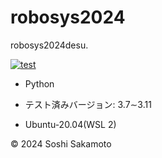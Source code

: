 # robosys2024

robosys2024desu.

[![test](https://github.com/soshisakamoto/robosys2024/actions/workflows/test.yml/badge.svg)](https://github.com/soshisakamoto/robosys2024/actions/workflows/test.yml)

- Python
 - テスト済みバージョン: 3.7∼3.11

- Ubuntu-20.04(WSL 2)

© 2024 Soshi Sakamoto
